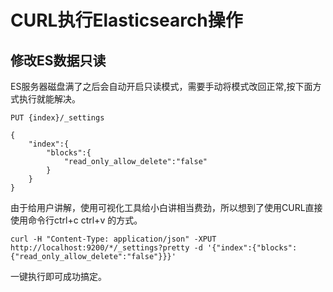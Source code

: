 # CURL执行Elasticsearch操作


## 修改ES数据只读

ES服务器磁盘满了之后会自动开启只读模式，需要手动将模式改回正常,按下面方式执行就能解决。

```shell
PUT {index}/_settings

{
    "index":{
        "blocks":{
            "read_only_allow_delete":"false"
        }
    }
}
```


由于给用户讲解，使用可视化工具给小白讲相当费劲，所以想到了使用CURL直接使用命令行ctrl+c ctrl+v 的方式。

```shell
curl -H "Content-Type: application/json" -XPUT http://localhost:9200/*/_settings?pretty -d '{"index":{"blocks":{"read_only_allow_delete":"false"}}}'
```

一键执行即可成功搞定。

